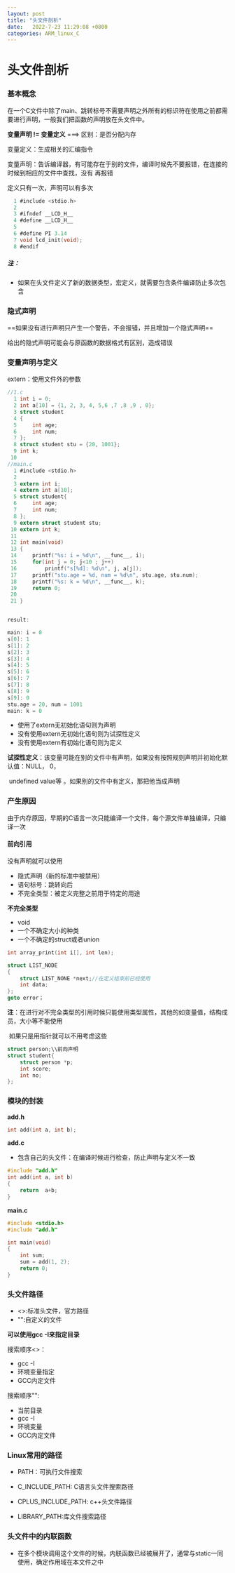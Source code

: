 ```yaml
---
layout: post
title: "头文件剖析" 
date:   2022-7-23 11:29:08 +0800
categories: ARM_linux_C
---
```


# 头文件剖析

### 基本概念

​		在一个C文件中除了main、跳转标号不需要声明之外所有的标识符在使用之前都需要进行声明，一般我们把函数的声明放在头文件中。

**变量声明        !=       变量定义**     ===> 区别：是否分配内存

变量定义：生成相关的汇编指令

变量声明：告诉编译器，有可能存在于别的文件，编译时候先不要报错，在连接的时候到相应的文件中查找，没有					再报错

定义只有一次，声明可以有多次



```C
  1 #include <stdio.h>                                                                    
  2 
  3 #ifndef __LCD_H__
  4 #define __LCD_H__
  5 
  6 #define PI 3.14
  7 void lcd_init(void);
  8 #endif

```

##### 注：

+ 如果在头文件定义了新的数据类型，宏定义，就需要包含条件编译防止多次包含

### 隐式声明

==如果没有进行声明只产生一个警告，不会报错，并且增加一个隐式声明==

给出的隐式声明可能会与原函数的数据格式有区别，造成错误



### 变量声明与定义

extern：使用文件外的参数

```C
//1.c
  1 int i = 0;                                                                            
  2 int a[10] = {1, 2, 3, 4, 5,6 ,7 ,8 ,9 , 0};
  3 struct student
  4 {
  5     int age;
  6     int num;
  7 };
  8 struct student stu = {20, 1001};
  9 int k;
 10 
//main.c
  1 #include <stdio.h>                                       
  2 
  3 extern int i;
  4 extern int a[10];
  5 struct student{
  6     int age;
  7     int num;
  8 };
  9 extern struct student stu;
 10 extern int k;
 11 
 12 int main(void)
 13 {
 14     printf("%s: i = %d\n", __func__, i);
 15     for(int j = 0; j<10 ; j++)
 16         printf("s[%d]: %d\n", j, a[j]);
 17     printf("stu.age = %d, num = %d\n", stu.age, stu.num);
 18     printf("%s: k = %d\n", __func__, k);
 19     return 0;
 20 
 21 }


result: 

main: i = 0
s[0]: 1
s[1]: 2
s[2]: 3
s[3]: 4
s[4]: 5
s[5]: 6
s[6]: 7
s[7]: 8
s[8]: 9
s[9]: 0
stu.age = 20, num = 1001
main: k = 0

```





+ 使用了extern无初始化语句则为声明
+ 没有使用extern无初始化语句则为试探性定义
+ 没有使用extern有初始化语句则为定义



**试探性定义**：该变量可能在别的文件中有声明，如果没有按照规则声明并初始化默认值：NULL， 0，

​						 undefined value等 。如果别的文件中有定义，那把他当成声明



### 产生原因

​		由于内存原因，早期的C语言一次只能编译一个文件，每个源文件单独编译，只编译一次

#### 前向引用

没有声明就可以使用

+ 隐式声明（新的标准中被禁用）
+ 语句标号：跳转向后
+ 不完全类型：被定义完整之前用于特定的用途

**不完全类型**

+ void
+ 一个不确定大小的种类
+ 一个不确定的struct或者union

```C
int array_print(int i[], int len);

struct LIST_NODE
{
    struct LIST_NONE *next;//在定义结束前已经使用
    int data;
};
goto error；
```

**注**：在进行对不完全类型的引用时候只能使用类型属性，其他的如变量值，结构成员，大小等不能使用

​		如果只是用指针就可以不用考虑这些

```C
struct person;\\前向声明
struct student{
    struct person *p;
    int score;
    int no;
};
```

### 模块的封装

**add.h**

```C
int add(int a, int b);
```

**add.c**

+ 包含自己的头文件：在编译时候进行检查，防止声明与定义不一致

```C
#include "add.h"
int add(int a, int b)
{
    return 	a+b;
}
```

**main.c**

```C
#include <stdio.h>
#include "add.h"

int main(void)
{
    int sum;
    sum = add(1, 2);
    return 0;
}
```



### 头文件路径

+ <>:标准头文件，官方路径
+ "":自定义的文件

**可以使用gcc -I来指定目录**

搜索顺序<>：

+ gcc -I
+ 环境变量指定
+ GCC内定文件

搜索顺序"":

+ 当前目录
+ gcc -I
+ 环境变量
+ GCC内定文件



### Linux常用的路径

+ PATH：可执行文件搜索

+ C_INCLUDE_PATH: C语言头文件搜索路径

+ CPLUS_INCLUDE_PATH: c++头文件路径

+ LIBRARY_PATH:库文件搜索路径



### 头文件中的内联函数

+ 在多个模块调用这个文件的时候，内联函数已经被展开了，通常与static一同使用，确定作用域在本文件之中



